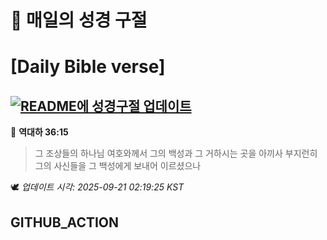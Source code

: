 # 🙏 매일의 성경 구절
# [Daily Bible verse]
## [![README에 성경구절 업데이트](https://github.com/DONGSUKA/first_test/actions/workflows/update-readme-bible.yml/badge.svg)](https://github.com/DONGSUKA/first_test/actions/workflows/update-readme-bible.yml)
<!-- START_BIBLE_VERSE -->
📖 **역대하 36:15**
> 그 조상들의 하나님 여호와께서 그의 백성과 그 거하시는 곳을 아끼사 부지런히 그의 사신들을 그 백성에게 보내어 이르셨으나

🕊️ _업데이트 시각: 2025-09-21 02:19:25 KST_
  <!-- END_BIBLE_VERSE -->
## GITHUB_ACTION
